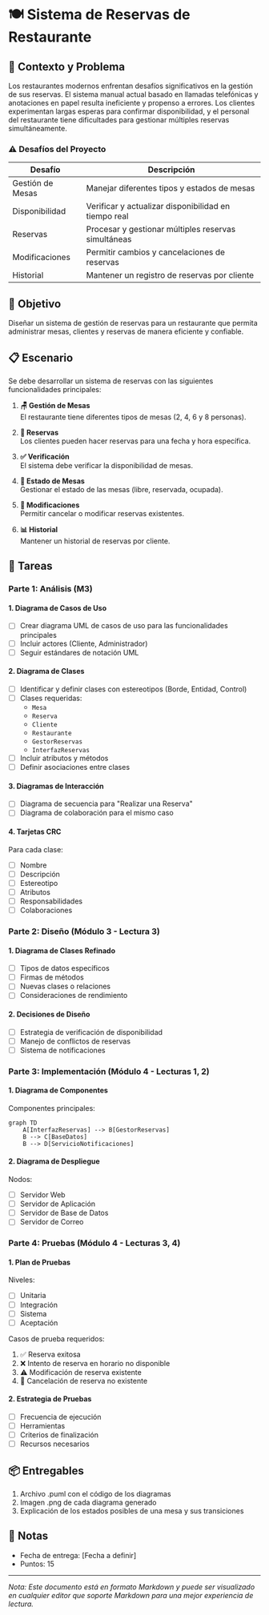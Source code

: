 # 🍽️ Sistema de Reservas de Restaurante

## 🎯 Contexto y Problema

Los restaurantes modernos enfrentan desafíos significativos en la gestión de sus reservas. El sistema manual actual basado en llamadas telefónicas y anotaciones en papel resulta ineficiente y propenso a errores. Los clientes experimentan largas esperas para confirmar disponibilidad, y el personal del restaurante tiene dificultades para gestionar múltiples reservas simultáneamente.

### ⚠️ Desafíos del Proyecto

| Desafío | Descripción |
|---------|-------------|
| Gestión de Mesas | Manejar diferentes tipos y estados de mesas |
| Disponibilidad | Verificar y actualizar disponibilidad en tiempo real |
| Reservas | Procesar y gestionar múltiples reservas simultáneas |
| Modificaciones | Permitir cambios y cancelaciones de reservas |
| Historial | Mantener un registro de reservas por cliente |

## 🎯 Objetivo

Diseñar un sistema de gestión de reservas para un restaurante que permita administrar mesas, clientes y reservas de manera eficiente y confiable.

## 📋 Escenario

Se debe desarrollar un sistema de reservas con las siguientes funcionalidades principales:

1. **🪑 Gestión de Mesas**  
   El restaurante tiene diferentes tipos de mesas (2, 4, 6 y 8 personas).

2. **📅 Reservas**  
   Los clientes pueden hacer reservas para una fecha y hora específica.

3. **✅ Verificación**  
   El sistema debe verificar la disponibilidad de mesas.

4. **🔄 Estado de Mesas**  
   Gestionar el estado de las mesas (libre, reservada, ocupada).

5. **📝 Modificaciones**  
   Permitir cancelar o modificar reservas existentes.

6. **📊 Historial**  
   Mantener un historial de reservas por cliente.

## 📝 Tareas

### Parte 1: Análisis (M3)

#### 1. Diagrama de Casos de Uso
- [ ] Crear diagrama UML de casos de uso para las funcionalidades principales
- [ ] Incluir actores (Cliente, Administrador)
- [ ] Seguir estándares de notación UML

#### 2. Diagrama de Clases
- [ ] Identificar y definir clases con estereotipos (Borde, Entidad, Control)
- [ ] Clases requeridas:
  - `Mesa`
  - `Reserva`
  - `Cliente`
  - `Restaurante`
  - `GestorReservas`
  - `InterfazReservas`
- [ ] Incluir atributos y métodos
- [ ] Definir asociaciones entre clases

#### 3. Diagramas de Interacción
- [ ] Diagrama de secuencia para "Realizar una Reserva"
- [ ] Diagrama de colaboración para el mismo caso

#### 4. Tarjetas CRC
Para cada clase:
- [ ] Nombre
- [ ] Descripción
- [ ] Estereotipo
- [ ] Atributos
- [ ] Responsabilidades
- [ ] Colaboraciones

### Parte 2: Diseño (Módulo 3 - Lectura 3)

#### 1. Diagrama de Clases Refinado
- [ ] Tipos de datos específicos
- [ ] Firmas de métodos
- [ ] Nuevas clases o relaciones
- [ ] Consideraciones de rendimiento

#### 2. Decisiones de Diseño
- [ ] Estrategia de verificación de disponibilidad
- [ ] Manejo de conflictos de reservas
- [ ] Sistema de notificaciones

### Parte 3: Implementación (Módulo 4 - Lecturas 1, 2)

#### 1. Diagrama de Componentes
Componentes principales:
```mermaid
graph TD
    A[InterfazReservas] --> B[GestorReservas]
    B --> C[BaseDatos]
    B --> D[ServicioNotificaciones]
```

#### 2. Diagrama de Despliegue
Nodos:
- [ ] Servidor Web
- [ ] Servidor de Aplicación
- [ ] Servidor de Base de Datos
- [ ] Servidor de Correo

### Parte 4: Pruebas (Módulo 4 - Lecturas 3, 4)

#### 1. Plan de Pruebas
Niveles:
- [ ] Unitaria
- [ ] Integración
- [ ] Sistema
- [ ] Aceptación

Casos de prueba requeridos:
1. ✅ Reserva exitosa
2. ❌ Intento de reserva en horario no disponible
3. ⚠️ Modificación de reserva existente
4. 🚫 Cancelación de reserva no existente

#### 2. Estrategia de Pruebas
- [ ] Frecuencia de ejecución
- [ ] Herramientas
- [ ] Criterios de finalización
- [ ] Recursos necesarios

## 📦 Entregables
1. Archivo .puml con el código de los diagramas
2. Imagen .png de cada diagrama generado
3. Explicación de los estados posibles de una mesa y sus transiciones

## 📌 Notas
- Fecha de entrega: [Fecha a definir]
- Puntos: 15

---
*Nota: Este documento está en formato Markdown y puede ser visualizado en cualquier editor que soporte Markdown para una mejor experiencia de lectura.* 